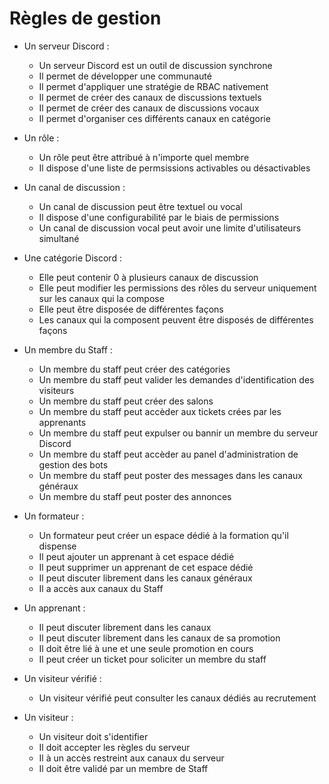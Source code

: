 # Règles de gestion

- Un serveur Discord :
  - Un serveur Discord est un outil de discussion synchrone
  - Il permet de développer une communauté
  - Il permet d'appliquer une stratégie de RBAC nativement
  - Il permet de créer des canaux de discussions textuels
  - Il permet de créer des canaux de discussions vocaux
  - Il permet d'organiser ces différents canaux en catégorie

- Un rôle : 
  - Un rôle peut être attribué à n'importe quel membre
  - Il dispose d'une liste de permsissions activables ou désactivables

- Un canal de discussion : 
  - Un canal de discussion peut être textuel ou vocal
  - Il dispose d'une configurabilité par le biais de permissions
  - Un canal de discussion vocal peut avoir une limite d'utilisateurs simultané

- Une catégorie Discord :
  - Elle peut contenir 0 à plusieurs canaux de discussion
  - Elle peut modifier les permissions des rôles du serveur uniquement sur les canaux qui la compose
  - Elle peut être disposée de différentes façons
  - Les canaux qui la composent peuvent être disposés de différentes façons
  
- Un membre du Staff : 
  - Un membre du staff peut créer des catégories
  - Un membre du staff peut valider les demandes d'identification des visiteurs
  - Un membre du staff peut créer des salons
  - Un membre du staff peut accèder aux tickets crées par les apprenants
  - Un membre du staff peut expulser ou bannir un membre du serveur Discord
  - Un membre du staff peut accèder au panel d'administration de gestion des bots
  - Un membre du staff peut poster des messages dans les canaux généraux
  - Un membre du staff peut poster des annonces

- Un formateur :
  - Un formateur peut créer un espace dédié à la formation qu'il dispense
  - Il peut ajouter un apprenant à cet espace dédié
  - Il peut supprimer un apprenant de cet espace dédié
  - Il peut discuter librement dans les canaux généraux
  - Il a accès aux canaux du Staff

- Un apprenant : 
  - Il peut discuter librement dans les canaux 
  - Il peut discuter librement dans les canaux de sa promotion
  - Il doit être lié à une et une seule promotion en cours
  - Il peut créer un ticket pour soliciter un membre du staff

- Un visiteur vérifié :
  - Un visiteur vérifié peut consulter les canaux dédiés au recrutement

- Un visiteur : 
  - Un visiteur doit s'identifier
  - Il doit accepter les règles du serveur
  - Il à un accès restreint aux canaux du serveur
  - Il doit être validé par un membre de Staff